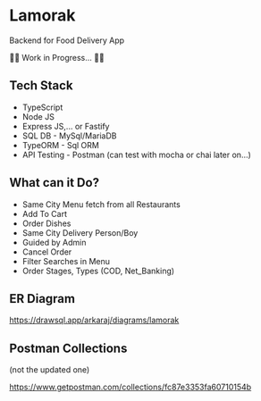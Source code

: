 # Lamorak

Backend for Food Delivery App

🚧🚧 Work in Progress... 🚧🚧

## Tech Stack

- TypeScript
- Node JS
- Express JS,... or Fastify
- SQL DB - MySql/MariaDB
- TypeORM - Sql ORM
- API Testing - Postman (can test with mocha or chai later on...)

## What can it Do?

- Same City Menu fetch from all Restaurants
- Add To Cart
- Order Dishes
- Same City Delivery Person/Boy
- Guided by Admin
- Cancel Order
- Filter Searches in Menu
- Order Stages, Types (COD, Net_Banking)

## ER Diagram

https://drawsql.app/arkaraj/diagrams/lamorak

## Postman Collections

(not the updated one)

https://www.getpostman.com/collections/fc87e3353fa60710154b

